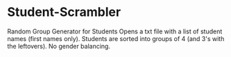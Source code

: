 # Student-Scrambler
Random Group Generator for Students
Opens a txt file with a list of student names (first names only).
Students are sorted into groups of 4 (and 3's with the leftovers).
No gender balancing.
